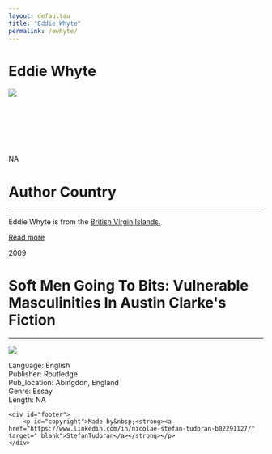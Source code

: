 ```yaml
---
layout: defaultau
title: "Eddie Whyte"
permalink: /ewhyte/
---
```

<!-- partial:index.partial.html -->
<div class="content">
    <h1>Eddie Whyte</h1>
    <div class="quote">
        <div><img src="https://t4.ftcdn.net/jpg/03/40/12/49/360_F_340124934_bz3pQTLrdFpH92ekknuaTHy8JuXgG7fi.jpg" class="logo"></div>    </div>
    <div class="timeline">
        <div style="padding-bottom:100px;"></div>
        <div class="block">
            <div class="date right"><p class="right">NA</p></div>
            <div class="dot"></div>
            <div class="left first">
            <div class="author_country">
                <h1>Author Country</h1><hr>
          <div class="aclocation">  <p>Eddie Whyte is from the <a href="{{ site.baseurl }}/63">British Virgin Islands.</a></p> </div>
              <div class="acreadmore">  <a href="#" target="_blank">Read more</a> </div>
            </div>
            </div>
        </div>
        <div class="block">
            <div class="date left"><p class="left">2009</p></div>
            <div class="dot"></div>
            <div class="right">
                <h1>Soft Men Going To Bits: Vulnerable Masculinities In Austin Clarke's Fiction</h1><hr>
                <p><img src="https://media.istockphoto.com/id/478720334/photo/blank-book-cover-isolated-on-white.jpg?s=612x612&w=0&k=20&c=l8Dch6pNaoKglTP-h-VetdAOoxHWZgOQsDgRNkO5CE4="></p>
                <p>       
                Language: English<br/>
                Publisher: Routledge<br/>
                Pub_location: Abingdon, England<br/>
                Genre: Essay<br/>
                Length: NA<br/>                   </p>
            </div>
        </div>

    <div id="footer">
        <p id="copyright">Made by&nbsp;<strong><a href="https://www.linkedin.com/in/nicolae-stefan-tudoran-b02291127/" target="_blank">StefanTudoran</a></strong></p>
    </div>
</div>
<!-- partial -->
  <script src='https://cdnjs.cloudflare.com/ajax/libs/jquery/3.1.1/jquery.min.js'></script><script  src="assets/js/authorscript.js"></script>
